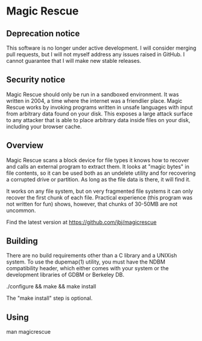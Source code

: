 Magic Rescue
============

Deprecation notice
------------------

This software is no longer under active development. I will consider merging
pull requests, but I will not myself address any issues raised in GitHub. I
cannot guarantee that I will make new stable releases.

Security notice
---------------

Magic Rescue should only be run in a sandboxed environment. It was written in
2004, a time where the internet was a friendlier place. Magic Rescue works by
invoking programs written in unsafe languages with input from arbitrary data
found on your disk. This exposes a large attack surface to any attacker that is
able to place arbitrary data inside files on your disk, including your browser
cache.

Overview
--------

Magic Rescue scans a block device for file types it knows how to recover and
calls an external program to extract them.  It looks at "magic bytes" in file
contents, so it can be used both as an undelete utility and for recovering a
corrupted drive or partition.  As long as the file data is there, it will find
it.

It works on any file system, but on very fragmented file systems it can only
recover the first chunk of each file.  Practical experience (this program was
not written for fun) shows, however, that chunks of 30-50MB are not uncommon.

Find the latest version at https://github.com/jbj/magicrescue

Building
--------

There are no build requirements other than a C library and a UNIXish system.
To use the dupemap(1) utility, you must have the NDBM compatibility header,
which either comes with your system or the development libraries of GDBM or
Berkeley DB.

./configure && make && make install

The "make install" step is optional.

Using
-----

man magicrescue
